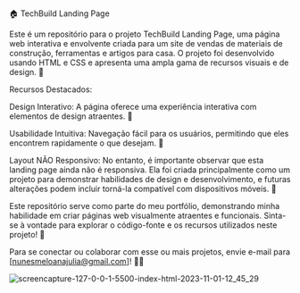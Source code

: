 🏠 TechBuild Landing Page

Este é um repositório para o projeto TechBuild Landing Page, uma página web interativa e envolvente criada para um site de vendas de materiais de construção, ferramentas e artigos para casa. O projeto foi desenvolvido usando HTML e CSS e apresenta uma ampla gama de recursos visuais e de design. 🚀

Recursos Destacados:

Design Interativo: A página oferece uma experiência interativa com elementos de design atraentes. 💫

Usabilidade Intuitiva: Navegação fácil para os usuários, permitindo que eles encontrem rapidamente o que desejam. 🧭

Layout NÃO Responsivo: No entanto, é importante observar que esta landing page ainda não é responsiva. Ela foi criada principalmente como um projeto para demonstrar habilidades de design e desenvolvimento, e futuras alterações podem incluir torná-la compatível com dispositivos móveis. 📱

Este repositório serve como parte do meu portfólio, demonstrando minha habilidade em criar páginas web visualmente atraentes e funcionais. Sinta-se à vontade para explorar o código-fonte e os recursos utilizados neste projeto! 🌟


Para se conectar ou colaborar com esse ou mais projetos, envie e-mail para [nunesmeloanajulia@gmail.com]! 🚀✨

![screencapture-127-0-0-1-5500-index-html-2023-11-01-12_45_29](https://github.com/eudirianaju/TechBuild_LadingPage/assets/100884185/c2da0bcc-125d-4fc0-b0b2-7da3df51aa49)

